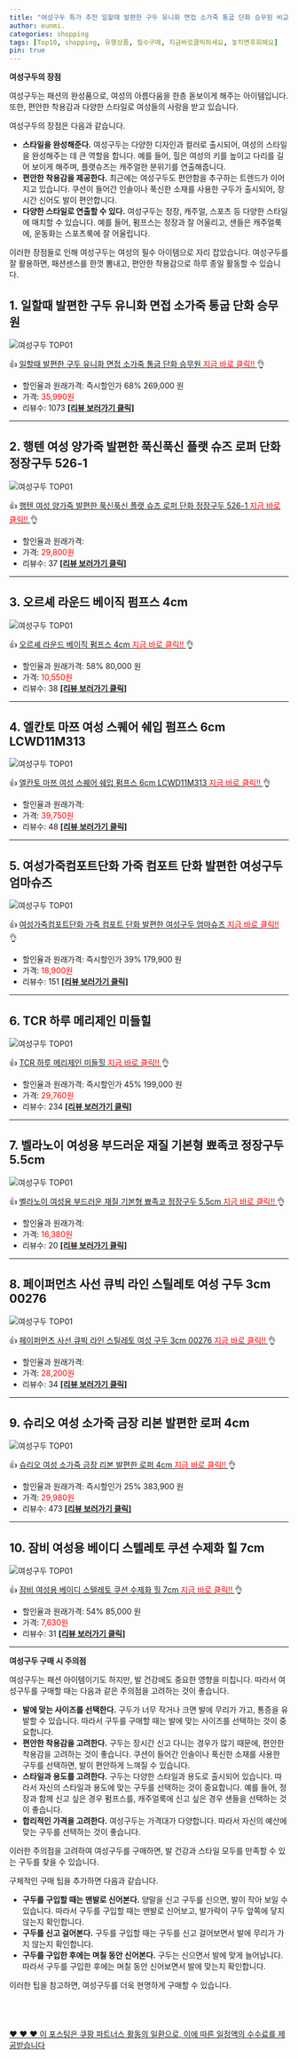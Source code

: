 ```yaml
---
title: "여성구두 특가 추천 일할때 발편한 구두 유니화 면접 소가죽 통굽 단화 승무원 비교 장점"
author: eunmi.
categories: shopping
tags: [Top10, shopping, 유행상품, 필수구매, 지금바로클릭하세요, 놓치면후회해요]
pin: true
---
```

**여성구두의 장점**

여성구두는 패션의 완성품으로, 여성의 아름다움을 한층 돋보이게 해주는 아이템입니다. 또한, 편안한 착용감과 다양한 스타일로 여성들의 사랑을 받고 있습니다.

여성구두의 장점은 다음과 같습니다.

* **스타일을 완성해준다.** 여성구두는 다양한 디자인과 컬러로 출시되어, 여성의 스타일을 완성해주는 데 큰 역할을 합니다. 예를 들어, 힐은 여성의 키를 높이고 다리를 길어 보이게 해주며, 플랫슈즈는 캐주얼한 분위기를 연출해줍니다.
* **편안한 착용감을 제공한다.** 최근에는 여성구두도 편안함을 추구하는 트렌드가 이어지고 있습니다. 쿠션이 들어간 인솔이나 푹신한 소재를 사용한 구두가 출시되어, 장시간 신어도 발이 편안합니다.
* **다양한 스타일로 연출할 수 있다.** 여성구두는 정장, 캐주얼, 스포츠 등 다양한 스타일에 매치할 수 있습니다. 예를 들어, 펌프스는 정장과 잘 어울리고, 샌들은 캐주얼룩에, 운동화는 스포츠룩에 잘 어울립니다.

이러한 장점들로 인해 여성구두는 여성의 필수 아이템으로 자리 잡았습니다. 여성구두를 잘 활용하면, 패션센스를 한껏 뽐내고, 편안한 착용감으로 하루 종일 활동할 수 있습니다.

   

## 1. 일할때 발편한 구두 유니화 면접 소가죽 통굽 단화 승무원

![여성구두 TOP01](https://thumbnail8.coupangcdn.com/thumbnails/remote/230x230ex/image/vendor_inventory/bd17/c6dfdf92e93d633c5b9d818666381d492d61f59ff63c1d1fc84946ade940.jpg)


👍 [일할때 발편한 구두 유니화 면접 소가죽 통굽 단화 승무원 <font color=red> 지금 바로 클릭!! </font> ](https://link.coupang.com/re/AFFSDP?lptag=AF3617701&subid=GithubCoopas&pageKey=1858791475&traceid=V0-153&itemId=3159670082&vendorItemId=86839762456) 👌 


- 할인율과 원래가격: 즉시할인가 68%  269,000   원
- 가격: <span style='color:red'>35,990원</span>
- 리뷰수: 1073  [**[리뷰 보러가기 클릭]**](https://link.coupang.com/re/AFFSDP?lptag=AF3617701&subid=GithubCoopas&pageKey=1858791475&traceid=V0-153&itemId=3159670082&vendorItemId=86839762456)

---


   

## 2. 행텐 여성 양가죽 발편한 푹신푹신 플랫 슈즈 로퍼 단화 정장구두 526-1

![여성구두 TOP01](https://thumbnail10.coupangcdn.com/thumbnails/remote/230x230ex/image/vendor_inventory/dccb/818ed8be7542c7ef0c2e213da5479ad2e2e95241bfe0040e2f13b8ce81cc.png)


👍 [행텐 여성 양가죽 발편한 푹신푹신 플랫 슈즈 로퍼 단화 정장구두 526-1 <font color=red> 지금 바로 클릭!! </font> ](https://link.coupang.com/re/AFFSDP?lptag=AF3617701&subid=GithubCoopas&pageKey=6057714725&traceid=V0-153&itemId=11126079980&vendorItemId=78404732837) 👌 


- 할인율과 원래가격: 
- 가격: <span style='color:red'>29,800원</span>
- 리뷰수: 37  [**[리뷰 보러가기 클릭]**](https://link.coupang.com/re/AFFSDP?lptag=AF3617701&subid=GithubCoopas&pageKey=6057714725&traceid=V0-153&itemId=11126079980&vendorItemId=78404732837)

---


   

## 3. 오르셰 라운드 베이직 펌프스 4cm

![여성구두 TOP01](https://thumbnail9.coupangcdn.com/thumbnails/remote/230x230ex/image/rs_quotation_api/ehimcqws/868dc5d47f824dcd9f78b9274c39ee72.jpg)


👍 [오르셰 라운드 베이직 펌프스 4cm <font color=red> 지금 바로 클릭!! </font> ](https://link.coupang.com/re/AFFSDP?lptag=AF3617701&subid=GithubCoopas&pageKey=6356845322&traceid=V0-153&itemId=13401352686&vendorItemId=80656090732) 👌 


- 할인율과 원래가격: 58%  80,000   원
- 가격: <span style='color:red'>10,550원</span>
- 리뷰수: 38  [**[리뷰 보러가기 클릭]**](https://link.coupang.com/re/AFFSDP?lptag=AF3617701&subid=GithubCoopas&pageKey=6356845322&traceid=V0-153&itemId=13401352686&vendorItemId=80656090732)

---


   

## 4. 엘칸토 마쯔 여성 스퀘어 쉐입 펌프스 6cm LCWD11M313

![여성구두 TOP01](https://thumbnail8.coupangcdn.com/thumbnails/remote/230x230ex/image/vendor_inventory/5c3c/8f999a2bf336cdb55d71c273a9061f0ecc35254586b5a8f266e8e9745d9d.jpg)


👍 [엘칸토 마쯔 여성 스퀘어 쉐입 펌프스 6cm LCWD11M313 <font color=red> 지금 바로 클릭!! </font> ](https://link.coupang.com/re/AFFSDP?lptag=AF3617701&subid=GithubCoopas&pageKey=7047363242&traceid=V0-153&itemId=17443465514&vendorItemId=84612650499) 👌 


- 할인율과 원래가격: 
- 가격: <span style='color:red'>39,750원</span>
- 리뷰수: 48  [**[리뷰 보러가기 클릭]**](https://link.coupang.com/re/AFFSDP?lptag=AF3617701&subid=GithubCoopas&pageKey=7047363242&traceid=V0-153&itemId=17443465514&vendorItemId=84612650499)

---


   

## 5. 여성가죽컴포트단화 가죽 컴포트 단화 발편한 여성구두 엄마슈즈

![여성구두 TOP01](https://thumbnail7.coupangcdn.com/thumbnails/remote/230x230ex/image/vendor_inventory/f167/7e13fc15a893ead00c5a9aeb692dc7e29aa01b58774346be56af23e643da.jpg)


👍 [여성가죽컴포트단화 가죽 컴포트 단화 발편한 여성구두 엄마슈즈 <font color=red> 지금 바로 클릭!! </font> ](https://link.coupang.com/re/AFFSDP?lptag=AF3617701&subid=GithubCoopas&pageKey=7282533442&traceid=V0-153&itemId=18596072578&vendorItemId=86151332268) 👌 


- 할인율과 원래가격: 즉시할인가 39%  179,900   원
- 가격: <span style='color:red'>18,900원</span>
- 리뷰수: 151  [**[리뷰 보러가기 클릭]**](https://link.coupang.com/re/AFFSDP?lptag=AF3617701&subid=GithubCoopas&pageKey=7282533442&traceid=V0-153&itemId=18596072578&vendorItemId=86151332268)

---


   

## 6. TCR 하루 메리제인 미들힐

![여성구두 TOP01](https://thumbnail9.coupangcdn.com/thumbnails/remote/230x230ex/image/retail/images/2020/09/15/12/8/245fe519-a24b-4e8c-8f03-ef5f6d4484e1.jpg)


👍 [TCR 하루 메리제인 미들힐 <font color=red> 지금 바로 클릭!! </font> ](https://link.coupang.com/re/AFFSDP?lptag=AF3617701&subid=GithubCoopas&pageKey=2136355127&traceid=V0-153&itemId=3627553706&vendorItemId=71613139490) 👌 


- 할인율과 원래가격: 즉시할인가 45%  199,000   원
- 가격: <span style='color:red'>29,760원</span>
- 리뷰수: 234  [**[리뷰 보러가기 클릭]**](https://link.coupang.com/re/AFFSDP?lptag=AF3617701&subid=GithubCoopas&pageKey=2136355127&traceid=V0-153&itemId=3627553706&vendorItemId=71613139490)

---


   

## 7. 벨라노이 여성용 부드러운 재질 기본형 뾰족코 정장구두 5.5cm

![여성구두 TOP01](https://thumbnail7.coupangcdn.com/thumbnails/remote/230x230ex/image/rs_quotation_api/sdixwqsd/d696874fe3e345a7a52d9f9673442704.jpg)


👍 [벨라노이 여성용 부드러운 재질 기본형 뾰족코 정장구두 5.5cm <font color=red> 지금 바로 클릭!! </font> ](https://link.coupang.com/re/AFFSDP?lptag=AF3617701&subid=GithubCoopas&pageKey=6071339573&traceid=V0-153&itemId=11210768234&vendorItemId=78488308930) 👌 


- 할인율과 원래가격: 
- 가격: <span style='color:red'>16,380원</span>
- 리뷰수: 20  [**[리뷰 보러가기 클릭]**](https://link.coupang.com/re/AFFSDP?lptag=AF3617701&subid=GithubCoopas&pageKey=6071339573&traceid=V0-153&itemId=11210768234&vendorItemId=78488308930)

---


   

## 8. 페이퍼먼츠 사선 큐빅 라인 스틸레토 여성 구두 3cm 00276

![여성구두 TOP01](https://thumbnail9.coupangcdn.com/thumbnails/remote/230x230ex/image/retail/images/2021/09/28/11/0/d2720641-ca65-4cff-9116-5e5b47a359f7.jpg)


👍 [페이퍼먼츠 사선 큐빅 라인 스틸레토 여성 구두 3cm 00276 <font color=red> 지금 바로 클릭!! </font> ](https://link.coupang.com/re/AFFSDP?lptag=AF3617701&subid=GithubCoopas&pageKey=6096100818&traceid=V0-153&itemId=11393090023&vendorItemId=78669137091) 👌 


- 할인율과 원래가격: 
- 가격: <span style='color:red'>28,200원</span>
- 리뷰수: 34  [**[리뷰 보러가기 클릭]**](https://link.coupang.com/re/AFFSDP?lptag=AF3617701&subid=GithubCoopas&pageKey=6096100818&traceid=V0-153&itemId=11393090023&vendorItemId=78669137091)

---


   

## 9. 슈리오 여성 소가죽 금장 리본 발편한 로퍼 4cm

![여성구두 TOP01](https://thumbnail6.coupangcdn.com/thumbnails/remote/230x230ex/image/vendor_inventory/c737/ff6d9d4edf6fbf5dbef4d2c6487bed52c02ca91840839922106652789846.jpg)


👍 [슈리오 여성 소가죽 금장 리본 발편한 로퍼 4cm <font color=red> 지금 바로 클릭!! </font> ](https://link.coupang.com/re/AFFSDP?lptag=AF3617701&subid=GithubCoopas&pageKey=6976694354&traceid=V0-153&itemId=19144231869&vendorItemId=86263419050) 👌 


- 할인율과 원래가격: 즉시할인가 25%  383,900   원
- 가격: <span style='color:red'>29,980원</span>
- 리뷰수: 473  [**[리뷰 보러가기 클릭]**](https://link.coupang.com/re/AFFSDP?lptag=AF3617701&subid=GithubCoopas&pageKey=6976694354&traceid=V0-153&itemId=19144231869&vendorItemId=86263419050)

---


   

## 10. 잠비 여성용 베이디 스텔레토 쿠션 수제화 힐 7cm

![여성구두 TOP01](https://thumbnail8.coupangcdn.com/thumbnails/remote/230x230ex/image/rs_quotation_api/tvbiswsd/3d5f1ce2e2264420aef1f3128f8f45f0.jpg)


👍 [잠비 여성용 베이디 스텔레토 쿠션 수제화 힐 7cm <font color=red> 지금 바로 클릭!! </font> ](https://link.coupang.com/re/AFFSDP?lptag=AF3617701&subid=GithubCoopas&pageKey=6087771550&traceid=V0-153&itemId=11326374064&vendorItemId=78602891802) 👌 


- 할인율과 원래가격: 54%  85,000   원
- 가격: <span style='color:red'>7,630원</span>
- 리뷰수: 31  [**[리뷰 보러가기 클릭]**](https://link.coupang.com/re/AFFSDP?lptag=AF3617701&subid=GithubCoopas&pageKey=6087771550&traceid=V0-153&itemId=11326374064&vendorItemId=78602891802)

---
**여성구두 구매 시 주의점**

여성구두는 패션 아이템이기도 하지만, 발 건강에도 중요한 영향을 미칩니다. 따라서 여성구두를 구매할 때는 다음과 같은 주의점을 고려하는 것이 좋습니다.

* **발에 맞는 사이즈를 선택한다.** 구두가 너무 작거나 크면 발에 무리가 가고, 통증을 유발할 수 있습니다. 따라서 구두를 구매할 때는 발에 맞는 사이즈를 선택하는 것이 중요합니다.
* **편안한 착용감을 고려한다.** 구두는 장시간 신고 다니는 경우가 많기 때문에, 편안한 착용감을 고려하는 것이 좋습니다. 쿠션이 들어간 인솔이나 푹신한 소재를 사용한 구두를 선택하면, 발이 편안하게 느껴질 수 있습니다.
* **스타일과 용도를 고려한다.** 구두는 다양한 스타일과 용도로 출시되어 있습니다. 따라서 자신의 스타일과 용도에 맞는 구두를 선택하는 것이 중요합니다. 예를 들어, 정장과 함께 신고 싶은 경우 펌프스를, 캐주얼룩에 신고 싶은 경우 샌들을 선택하는 것이 좋습니다.
* **합리적인 가격을 고려한다.** 여성구두는 가격대가 다양합니다. 따라서 자신의 예산에 맞는 구두를 선택하는 것이 좋습니다.

이러한 주의점을 고려하여 여성구두를 구매하면, 발 건강과 스타일 모두를 만족할 수 있는 구두를 찾을 수 있습니다.

구체적인 구매 팁을 추가하면 다음과 같습니다.

* **구두를 구입할 때는 맨발로 신어본다.** 양말을 신고 구두를 신으면, 발이 작아 보일 수 있습니다. 따라서 구두를 구입할 때는 맨발로 신어보고, 발가락이 구두 앞쪽에 닿지 않는지 확인합니다.
* **구두를 신고 걸어본다.** 구두를 구입할 때는 구두를 신고 걸어보면서 발에 무리가 가지 않는지 확인합니다.
* **구두를 구입한 후에는 며칠 동안 신어본다.** 구두는 신으면서 발에 맞게 늘어납니다. 따라서 구두를 구입한 후에는 며칠 동안 신어보면서 발에 맞는지 확인합니다.

이러한 팁을 참고하면, 여성구두를 더욱 현명하게 구매할 수 있습니다.<br><br><br><br><br> [ ❤ ❤ ❤ 이 포스팅은 쿠팡 파트너스 활동의 일환으로, 이에 따른 일정액의 수수료를 제공받습니다](https://link.coupang.com/a/bcEFyh)